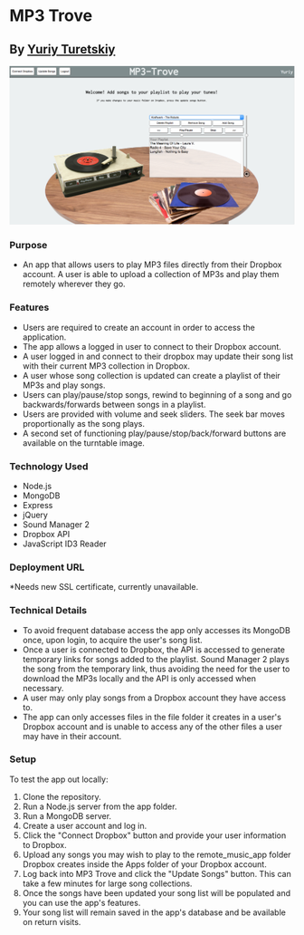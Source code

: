 # MP3 Trove
## By [Yuriy Turetskiy](https://github.com/yuriyt2)

![screenshot](./screenshot.png)

### Purpose
+ An app that allows users to play MP3 files directly from their Dropbox account.  A user is able to upload a collection of MP3s and play them remotely wherever they go.  

### Features
+ Users are required to create an account in order to access the application.
+ The app allows a logged in user to connect to their Dropbox account.
+ A user logged in and connect to their dropbox may update their song list with their current MP3 collection in Dropbox.
+ A user whose song collection is updated can create a playlist of their MP3s and play songs.
+ Users can play/pause/stop songs, rewind to beginning of a song and go backwards/forwards between songs in a playlist.
+ Users are provided with volume and seek sliders.  The seek bar moves proportionally as the song plays.
+ A second set of functioning play/pause/stop/back/forward buttons are available on the turntable image.

### Technology Used
+ Node.js
+ MongoDB
+ Express
+ jQuery
+ Sound Manager 2
+ Dropbox API
+ JavaScript ID3 Reader

### Deployment URL
*Needs new SSL certificate, currently unavailable.
<!---[MP3 Trove](http://mp3trove.yuriyturetskiy.com/)--->

### Technical Details
+ To avoid frequent database access the app only accesses its MongoDB once, upon login, to acquire the user's song list.
+ Once a user is connected to Dropbox, the API is accessed to generate temporary links for songs added to the playlist.  Sound Manager 2 plays the song from the temporary link, thus avoiding the need for the user to download the MP3s locally and the API is only accessed when necessary.
+ A user may only play songs from a Dropbox account they have access to.
+ The app can only accesses files in the file folder it creates in a user's Dropbox account and is unable to access any of the other files a user may have in their account.

### Setup
To test the app out locally:

1. Clone the repository.
2. Run a Node.js server from the app folder.
3. Run a MongoDB server.
4. Create a user account and log in.
5. Click the "Connect Dropbox" button and provide your user information to Dropbox.
6. Upload any songs you may wish to play to the remote_music_app folder Dropbox creates inside the Apps folder of your Dropbox account.
7. Log back into MP3 Trove and click the "Update Songs" button.  This can take a few minutes for large song collections.
8. Once the songs have been updated your song list will be populated and you can use the app's features.
9. Your song list will remain saved in the app's database and be available on return visits.
